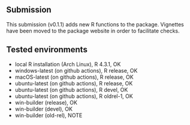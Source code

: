 ## Submission

This submission (v0.1.1) adds new R functions to the package. Vignettes have been moved to the package website in order to facilitate checks.

## Tested environments

* local R installation (Arch Linux), R 4.3.1, OK
* windows-latest (on github actions), R release, OK
* macOS-latest (on github actions), R release, OK
* ubuntu-latest (on github actions), R release, OK
* ubuntu-latest (on github actions), R devel, OK
* ubuntu-latest (on github actions), R oldrel-1, OK
* win-builder (release), OK
* win-builder (devel), OK
* win-builder (old-rel), NOTE


